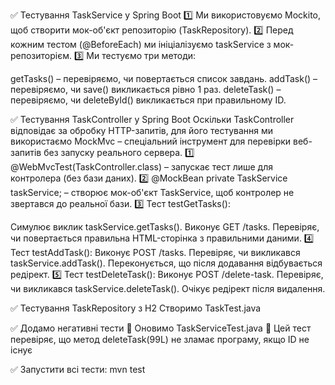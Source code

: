 ✅ Тестування TaskService у Spring Boot
1️⃣ Ми використовуємо Mockito, щоб створити мок-об'єкт репозиторію (TaskRepository).
2️⃣ Перед кожним тестом (@BeforeEach) ми ініціалізуємо taskService з мок-репозиторієм.
3️⃣ Ми тестуємо три методи:

getTasks() – перевіряємо, чи повертається список завдань.
addTask() – перевіряємо, чи save() викликається рівно 1 раз.
deleteTask() – перевіряємо, чи deleteById() викликається при правильному ID.


✅ Тестування TaskController у Spring Boot
Оскільки TaskController відповідає за обробку HTTP-запитів, для його тестування ми використаємо MockMvc – спеціальний інструмент для перевірки веб-запитів без запуску реального сервера.
1️⃣ @WebMvcTest(TaskController.class) – запускає тест лише для контролера (без бази даних).
2️⃣ @MockBean private TaskService taskService; – створює мок-об'єкт TaskService, щоб контролер не звертався до реальної бази.
3️⃣ Тест testGetTasks():

Симулює виклик taskService.getTasks().
Виконує GET /tasks.
Перевіряє, чи повертається правильна HTML-сторінка з правильними даними.
4️⃣ Тест testAddTask():
Виконує POST /tasks.
Перевіряє, чи викликався taskService.addTask().
Переконується, що після додавання відбувається редірект.
5️⃣ Тест testDeleteTask():
Виконує POST /delete-task.
Перевіряє, чи викликався taskService.deleteTask().
Очікує редірект після видалення.

✅ Тестування TaskRepository з H2
Створимо TaskTest.java

✅ Додамо негативні тести
📌 Оновимо TaskServiceTest.java
🔹 Цей тест перевіряє, що метод deleteTask(99L) не зламає програму, якщо ID не існує

✅ Запустити всі тести: mvn test